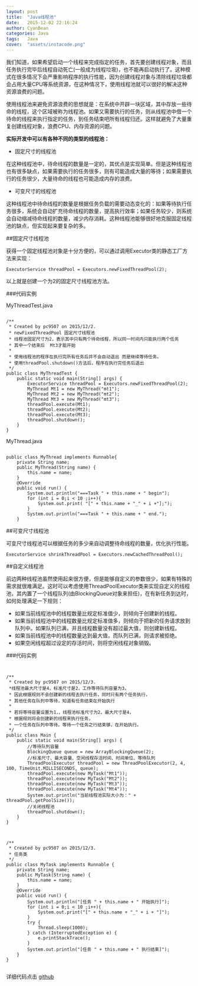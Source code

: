 ```yaml
---
layout: post
title:  "Java线程池"
date:   2015-12-02 22:16:24
author: CyanBean
categories: Java
tags:   Java 
cover:  "assets/instacode.png"
---
```



我们知道，如果希望启动一个线程来完成指定的任务，首先要创建线程对象，而且任务执行完毕后线程自动死亡(一般成为线程垃圾)，也不能再启动执行了。这种模式在很多情况下会严重影响程序的执行性能，因为创建线程对象与清除线程垃圾都会占用大量CPU等系统资源，在这种情况下，使用线程池就可以很好的解决这种资源浪费的问题。

使用线程池来避免资源浪费的思想就是：在系统中开辟一块区域，其中存放一些待命的线程，这个区域被称为线程池。如果又需要执行的任务，则从线程池中借一个待命的线程来执行指定的任务，到任务结束吧所有线程归还。这样就避免了大量重复创建线程对象，浪费CPU、内存资源的问题。 

  **实际开发中可以有各种不同的类型的线程池：** 

  * 固定尺寸的线程池 

  在这种线程池中，待命线程的数量是一定的，其优点是实现简单。但是这种线程池也有很多缺点，如果需要执行的任务很多，则有可能造成大量的等待；如果需要执行的任务很少，大量待命的线程也可能造成内存的浪费。 

  * 可变尺寸的线程池 

  这种线程池中待命线程的数量是根据任务负载的需要动态变化的：如果等待执行任务很多，系统会自动扩充待命线程的数量，提高执行效率；如果任务较少，则系统会自动缩减待命线程的数量，减少内存消耗。这种线程池能够很好地克服固定线程池的缺点，但实现起来要复杂的多。

##固定尺寸线程池

获得一个固定线程池对象是十分方便的，可以通过调用Executor类的静态工厂方法来实现：

`ExecutorService threadPool = Executors.newFixedThreadPool(2);` 

以上就是创建一个为2的固定尺寸线程池方法。

###代码实例

MyThreadTest.java

<pre><code class="hljs javascript">
/**
 * Created by pc9507 on 2015/12/2.
 * newFixedThreadPool 固定尺寸线程池
 * 线程池固定尺寸为2，表示其中只有两个待命线程，所以同一时间内只能执行两个任务
 * 其中一个结束后  Mt3才能开始
 *
 * 使用线程池的程序在执行完所有任务后并不会自动退出 而是继续等待任务。
 * 使用threadPool.shutdown()方法后，程序在执行完任务后退出
 */
public class MyThreadTest {
    public static void main(String[] args) {
        ExecutorService threadPool = Executors.newFixedThreadPool(2);
        MyThread Mt1 = new MyThread("mt1");
        MyThread Mt2 = new MyThread("mt2");
        MyThread Mt3 = new MyThread("mt3");
        threadPool.execute(Mt1);
        threadPool.execute(Mt2);
        threadPool.execute(Mt3);
        threadPool.shutdown();
    }
}   
</code></pre>

MyThread.java  

<pre><code class="hljs javascript">
public class MyThread implements Runnable{
    private String name;
    public MyThread(String name) {
        this.name = name;
    }
    @Override
    public void run() {
        System.out.println("===Task " + this.name + " begin");
        for (int i = 0;i < 10 ;i++){
            System.out.print( "[" + this.name + "_" + i +"];");
        }
        System.out.println("===Task " + this.name + " end.");
    }  
</code></pre>



##可变尺寸线程池

可变尺寸线程池可以根据任务的多少来自动调整待命线程的数量，优化执行性能。

`ExecutorService shrinkThreadPool = Executors.newCachedThreadPool();`

##自定义线程池

前边两种线程池虽然使用起来很方便，但是能够自定义的参数很少，如果有特殊的需求就很难满足。这时可以考虑使用ThreadPoolExecutor类来实现自定义的线程池，其内置了一个线程队列(由BlockingQueue对象来担任)，在有新任务到达时，如何处理满足一下规则：     

* 如果当前线程池中的线程数量比规定标准值少，则倾向于创建新的线程。 
* 如果当前线程池中的线程数量比规定标准值多，则倾向于把新的任务请求放到队列中。如果队列已满，并且线程数量没有超过最大值，则创建新线程。
* 如果当前线程池中的线程数量达到最大值，而队列已满，则请求被拒绝。
* 如果空闲线程超过设定的存活时间，则将空闲线程对象销毁。

###代码实例

<pre><code>

/**
 * Created by pc9507 on 2015/12/3.
 *线程池最大尺寸是4，标准尺寸是2，工作等待队列容量为3，
 * 因此根据规则不会创建新的线程去执行任务，同时只有两个任务执行，
 * 其他任务在队列中等待，知道有任务结束在开始执行
 *
 * 若将等待容量设置为1，，线程池标准尺寸为2，最大尺寸是4，
 * 根据规则将会创建新的线程来执行任务，
 * 一个任务在队列中等待。等待一个任务之行结束够，在开始执行。
 */
public class Main {
    public static void main(String[] args) {
        //等待队列容量
        BlockingQueue queue = new ArrayBlockingQueue(2);
        //标准尺寸、最大容量、空闲线程存活时间、时间单位、等待队列
        ThreadPoolExecutor threadPool = new ThreadPoolExecutor(2, 4, 100, TimeUnit.MILLISECONDS, queue);
        threadPool.execute(new MyTask("Mt1"));
        threadPool.execute(new MyTask("Mt2"));
        threadPool.execute(new MyTask("Mt3"));
        threadPool.execute(new MyTask("Mt4"));
        System.out.println("当前线程池实际大小为：" + threadPool.getPoolSize());
        //关闭线程池
        threadPool.shutdown();
    }
}

</code></pre>

<pre><code>
/**
 * Created by pc9507 on 2015/12/3.
 * 任务类
 */
public class MyTask implements Runnable {
    private String name;
    public MyTask(String name) {
        this.name = name;
    }
    @Override
    public void run() {
        System.out.println("[任务 " + this.name + " 开始执行]");
        for (int i = 0;i < 10 ;i++){
            System.out.print("[" + this.name + "_" + i + "]");
        }
        try {
            Thread.sleep(1000);
        } catch (InterruptedException e) {
            e.printStackTrace();
        }
        System.out.println("[任务 " + this.name + " 执行结束]");
    }
}

</code></pre>

详细代码点击 [github][github]

[github]: https://github.com/tcf245/JavaSamples/tree/master/src/main/java/thread